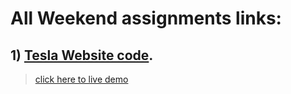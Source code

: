 # All Weekend assignments links:

## 1) <a href="https://github.com/gurelbs/BOOTCAMP/tree/main/Weekend-assignments/Tesla_Website_1">Tesla Website code</a>.
> <a href="https://gurelbs.github.io/tesla/">click here to live demo</a>